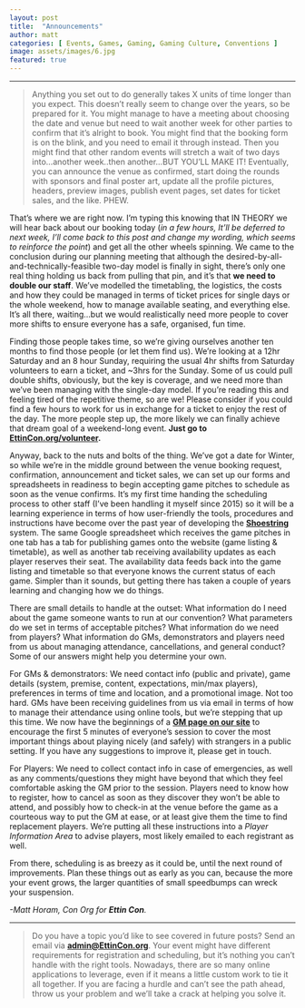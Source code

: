 ```yaml
---
layout: post
title:  "Announcements"
author: matt
categories: [ Events, Games, Gaming, Gaming Culture, Conventions ]
image: assets/images/6.jpg
featured: true
---
```


<section name="9710" class="section section--body section--first"><div class="section-divider"><hr class="section-divider"></div><div class="section-content"><div class="section-inner sectionLayout--insetColumn"><blockquote name="3689" id="3689" class="graf graf--blockquote graf-after--h3">Anything you set out to do generally takes X units of time longer than you expect. This doesn’t really seem to change over the years, so be prepared for it. You might manage to have a meeting about choosing the date and venue but need to wait another week for other parties to confirm that it’s alright to book. You might find that the booking form is on the blink, and you need to email it through instead. Then you might find that other random events will stretch a wait of two days into…another week..then another…BUT YOU’LL MAKE IT! Eventually, you can announce the venue as confirmed, start doing the rounds with sponsors and final poster art, update all the profile pictures, headers, preview images, publish event pages, set dates for ticket sales, and the like. PHEW.</blockquote><p name="9bcc" id="9bcc" class="graf graf--p graf-after--blockquote">That’s where we are right now. I’m typing this knowing that IN THEORY we will hear back about our booking today (<em class="markup--em markup--p-em">in a few hours, It’ll be deferred to next week, I’ll come back to this post and change my wording, which seems to reinforce the point</em>) and get all the other wheels spinning. We came to the conclusion during our planning meeting that although the desired-by-all-and-technically-feasible two-day model is finally in sight, there’s only one real thing holding us back from pulling that pin, and it’s that <strong class="markup--strong markup--p-strong">we need to double our staff</strong>. We’ve modelled the timetabling, the logistics, the costs and how they could be managed in terms of ticket prices for single days or the whole weekend, how to manage available seating, and everything else. It’s all there, waiting…but we would realistically need more people to cover more shifts to ensure everyone has a safe, organised, fun time.</p><p name="c4af" id="c4af" class="graf graf--p graf-after--p">Finding those people takes time, so we’re giving ourselves another ten months to find those people (or let them find us). We’re looking at a 12hr Saturday and an 8 hour Sunday, requiring the usual 4hr shifts from Saturday volunteers to earn a ticket, and ~3hrs for the Sunday. Some of us could pull double shifts, obviously, but the key is coverage, and we need more than we’ve been managing with the single-day model. If you’re reading this and feeling tired of the repetitive theme, so are we! Please consider if you could find a few hours to work for us in exchange for a ticket to enjoy the rest of the day. The more people step up, the more likely we can finally achieve that dream goal of a weekend-long event. <strong class="markup--strong markup--p-strong">Just go to </strong><a href="https://EttinCon.org/volunteer" data-href="https://EttinCon.org/volunteer" class="markup--anchor markup--p-anchor" rel="noopener" target="_blank"><strong class="markup--strong markup--p-strong">EttinCon.org/volunteer</strong></a><strong class="markup--strong markup--p-strong">.</strong></p><p name="564d" id="564d" class="graf graf--p graf-after--p">Anyway, back to the nuts and bolts of the thing. We’ve got a date for Winter, so while we’re in the middle ground between the venue booking request, confirmation, announcement and ticket sales, we can set up our forms and spreadsheets in readiness to begin accepting game pitches to schedule as soon as the venue confirms. It’s my first time handing the scheduling process to other staff (I’ve been handling it myself since 2015) so it will be a learning experience in terms of how user-friendly the tools, procedures and instructions have become over the past year of developing the <a href="https://EttinCon.org/shoestring" data-href="https://EttinCon.org/shoestring" class="markup--anchor markup--p-anchor" rel="noopener" target="_blank"><strong class="markup--strong markup--p-strong">Shoestring</strong></a> system. The same Google spreadsheet which receives the game pitches in one tab has a tab for publishing games onto the website (game listing &amp; timetable), as well as another tab receiving availability updates as each player reserves their seat. The availability data feeds back into the game listing and timetable so that everyone knows the current status of each game. Simpler than it sounds, but getting there has taken a couple of years learning and changing how we do things.</p><p name="5135" id="5135" class="graf graf--p graf-after--p">There are small details to handle at the outset: What information do I need about the game someone wants to run at our convention? What parameters do we set in terms of acceptable pitches? What information do we need from players? What information do GMs, demonstrators and players need from us about managing attendance, cancellations, and general conduct? Some of our answers might help you determine your own.</p><p name="24a1" id="24a1" class="graf graf--p graf-after--p">For GMs &amp; demonstrators: We need contact info (public and private), game details (system, premise, content, expectations, min/max players), preferences in terms of time and location, and a promotional image. Not too hard. GMs have been receiving guidelines from us via email in terms of how to manage their attendance using online tools, but we’re stepping that up this time. We now have the beginnings of a <a href="https://EttinCon.org/GM" data-href="https://EttinCon.org/GM" class="markup--anchor markup--p-anchor" rel="noopener" target="_blank"><strong class="markup--strong markup--p-strong">GM page on our site</strong></a> to encourage the first 5 minutes of everyone’s session to cover the most important things about playing nicely (and safely) with strangers in a public setting. If you have any suggestions to improve it, please get in touch.</p><p name="325f" id="325f" class="graf graf--p graf-after--p">For Players: We need to collect contact info in case of emergencies, as well as any comments/questions they might have beyond that which they feel comfortable asking the GM prior to the session. Players need to know how to register, how to cancel as soon as they discover they won’t be able to attend, and possibly how to check-in at the venue before the game as a courteous way to put the GM at ease, or at least give them the time to find replacement players. We’re putting all these instructions into a <em class="markup--em markup--p-em">Player Information Area</em> to advise players, most likely emailed to each registrant as well.</p><p name="1952" id="1952" class="graf graf--p graf-after--p">From there, scheduling is as breezy as it could be, until the next round of improvements. Plan these things out as early as you can, because the more your event grows, the larger quantities of small speedbumps can wreck your suspension.</p><p name="a819" id="a819" class="graf graf--p graf-after--p graf--trailing"><em class="markup--em markup--p-em">-Matt Horam, Con Org for </em><strong class="markup--strong markup--p-strong"><em class="markup--em markup--p-em">Ettin Con</em></strong><em class="markup--em markup--p-em">.</em></p></div></div></section><section name="a4e4" class="section section--body section--last"><div class="section-divider"><hr class="section-divider"></div><div class="section-content"><div class="section-inner sectionLayout--insetColumn"><blockquote name="b256" id="b256" class="graf graf--blockquote graf--leading graf--trailing">Do you have a topic you’d like to see covered in future posts? Send an email via <a href="mailto://admin@EttinCon.org" data-href="mailto://admin@EttinCon.org" class="markup--anchor markup--blockquote-anchor" rel="noopener" target="_blank"><strong class="markup--strong markup--blockquote-strong">admin@EttinCon.org</strong></a>.<em class="markup--em markup--blockquote-em"> </em>Your event might have different requirements for registration and scheduling, but it’s nothing you can’t handle with the right tools. Nowadays, there are so many online applications to leverage, even if it means a little custom work to tie it all together. If you are facing a hurdle and can’t see the path ahead, throw us your problem and we’ll take a crack at helping you solve it.</blockquote></div></div></section>